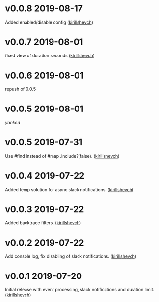 # v0.0.8 2019-08-17

Added enabled/disable config ([kirillshevch](https://github.com/kirillshevch/query_track/pull/13))

# v0.0.7 2019-08-01

fixed view of duration seconds ([kirillshevch](https://github.com/kirillshevch/query_track/pull/8))

# v0.0.6 2019-08-01

repush of 0.0.5

# v0.0.5 2019-08-01

*yanked*

# v0.0.5 2019-07-31

Use #find instead of #map .include?(false). ([kirillshevch](https://github.com/kirillshevch/query_track/pull/7))

# v0.0.4 2019-07-22

Added temp solution for async slack notifications. ([kirillshevch](https://github.com/kirillshevch/query_track/pull/5))

# v0.0.3 2019-07-22

Added backtrace filters. ([kirillshevch](https://github.com/kirillshevch/query_track/pull/3))

# v0.0.2 2019-07-22

Add console log, fix disabling of slack notifications. ([kirillshevch](https://github.com/kirillshevch/query_track/pull/2))

# v0.0.1 2019-07-20

Initial release with event processing, slack notifications and duration limit. ([kirillshevch](https://github.com/kirillshevch/query_track/pull/1))

